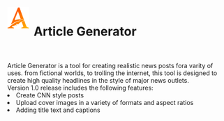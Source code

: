 <img src="icon_small.png" style="display: inline-block; float: left; margin-right: 10px; width: 10%" />

# **Article Generator**

<br>
<br>
Article Generator is a tool for creating realistic news posts fora varity of uses. from fictional worlds, to trolling the internet, this tool is designed to create high quality headlines in the style of major news outlets.
<br>
Version 1.0 release includes the following features:
<li>Create CNN style posts</li>
<li>Upload cover images in a variety of formats and aspect ratios</li>
<li>Adding title text and captions</li>
